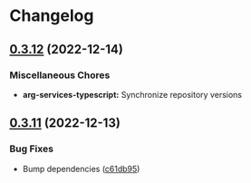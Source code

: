 # Changelog

## [0.3.12](https://github.com/recap-utr/arg-services/compare/arg-services-typescript-v0.3.11...arg-services-typescript-v0.3.12) (2022-12-14)


### Miscellaneous Chores

* **arg-services-typescript:** Synchronize repository versions

## [0.3.11](https://github.com/recap-utr/arg-services/compare/arg-services-typescript-v0.3.10...arg-services-typescript-v0.3.11) (2022-12-13)


### Bug Fixes

* Bump dependencies ([c61db95](https://github.com/recap-utr/arg-services/commit/c61db9546a8722341565c50b28aa0b7e2d874d0d))
